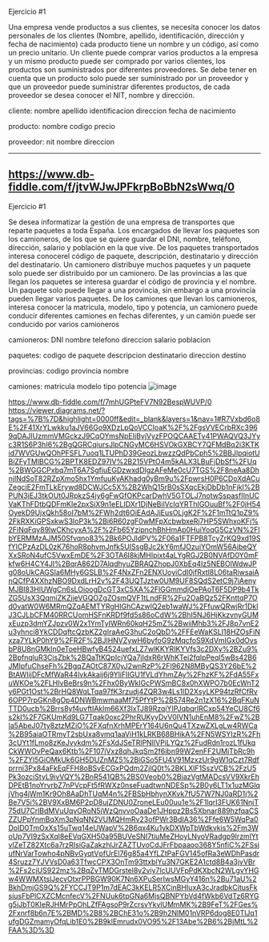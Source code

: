 Ejercicio #1

Una empresa vende productos a sus clientes, se necesita conocer los datos personales de los clientes (Nombre, apellido, identificación, dirección y fecha de nacimiento) cada producto tiene un nombre y un código, así como un  precio unitario. Un cliente puede comprar varios productos a la empresa y un mismo producto puede ser comprado por varios clientes, los productos son suministrados por diferentes proveedores. Se debe tener en cuenta que un producto solo puede ser suministrado por un proveedor y que un proveedor puede suministrar diferentes productos, de cada proveedor se desea conocer el NIT, nombre y dirección. 

cliente:
nombre
apellido
identificacion
direccion
fecha de nacimiento

producto:
nombre
codigo
precio

proveedor: 
nit
nombre 
direccion

----
https://www.db-fiddle.com/f/jtvWJwJPFkrpBoBbN2sWwq/0
----
Ejercicio #1

Se desea informatizar la gestión de una empresa de transportes que reparte paquetes  a toda España. Los encargados de llevar los paquetes son los camioneros, de los que se quiere guardar el DNI, nombre, teléfono, dirección, salario y población en la que vive. De los paquetes transportados interesa conocerel código de paquete, descripción, destinatario y dirección del destinatario. Un camionero distribuye muchos paquetes y un paquete solo puede ser distribuido por un camionero. De las provincias a las que llegan los paquetes se interesa guardar el código de provincia y el nombre. Un paquete solo puede llegar a una provincia, sin embargo a una provincia pueden llegar varios paquetes. De los camiones que llevan los camioneros, interesa conocer la matricula, modelo, tipo y potencia, un camionero puede conducir diferentes camiones en fechas diferentes, y un camión puede ser conducido por varios camioneros

camioneros:
DNI
nombre
telefono
direccion
salario
poblacion

paquetes: 
codigo de paquete
descripcion
destinatario
direccion destino

provincias: 
codigo provincia
nombre

camiones:
matricula
modelo
tipo
potencia
![image](https://user-images.githubusercontent.com/101816484/174003427-786ca6de-307e-4e3f-baf7-43c1ea4cf422.png)



https://www.db-fiddle.com/f/7mhUGPteFV7N92BespWUVP/0
https://viewer.diagrams.net/?tags=%7B%7D&highlight=0000ff&edit=_blank&layers=1&nav=1#R7Vxbd6o8E%2F41XrYLwkku1aJV66Go9XDzLpQoVCCIoaK%2F%2FgsVVECrbRXc3969qDAJIUzmmVMGckzJ9CqOYmsNpEIjByjVyzFPOQCAAETy41PWAQVQ3JYyc3R1S6P3hI6%2BgQGRCqiursJlpCNGyMC6HSVOkGXBCY7QFMdBq2i3KTKid7WVGUwQOhPFSFL7uoq1LTUPhD39GeozLbwzzQdPbCph5%2BBJlpqiotUBiZFyTMlBCG%2BPTK8EDZ97IV%2B215VPtO4m5kALX3LBuFjDbSf%2FUq%2BWGGCPxbq7mT6A7SgfiuEGDzwxdDIgzAFeMe0cU7TGS%2F8neAa8DhnjINdSoT82RZpXmo5hx1YmfuuKyAKhadg0yBm9u%2FpwrsH0P6CDoXdACuZegciE2FmTLkErywd8DCWJCc5X%2B2WhQ15rB0sSXqcEkjDbDb1nFjkI%2BPUN3jEJ3tkOUt0JRpkzS4jy6gFwGfOKPcarDwhV5GTOLJ7notwSspasfIInUCVaKThFDtbQDFmKIe2pxSjX9n1eELIDXr1DjNeBilVcIqYRThIGOuuBf%2F0jH54OyekD9UjxQkh58oI7bM%2FWh2dt6OiEAdAJiEusOLjgK2F%2F1mTtQ1pZ9%2FkRXKiGPSxkwS3loP3k%2Bi6R60zgF0wMFpXcbwbxeRj7HP5SWhxoKFj%2FiNqFqy89lwCKhcyxA%2F%2Fb65YzipnchBhHmAp0HuiYoqG5CzVN%2FlbYERMMzAJM50Sfvqno83%2Bk6POJldPV%2F06a1FTFPB8TcyZrKQ9xd19SfYlCPzAzDL0zK76hoR8phvmJnfk5UISsgBJc2kY6mfJOzuiYOmW56AjbeQYXxSRoN4ufC5VwxEmDE%2F3OTA6I8kjMHIpixt4aLYgRGJ2B0NVAfD0Y0mFkfw6H4CY4JI%2BqrA862D7AlqdhyuZBRAQZhopJ0XbEq4Iz5NEBOlWdwJPg08oUkCAGSIa6MHy6GSLB%2F4NxZFn2ENXUoyiCdI0jfRxtl8L06taRiwsaiAnQCfP4XXhzNBO9DxdLrH2v%2F43UQTJztw0UM9UF8SQdS2etC9j7iAenyMJBI83HlUWgCn6sLOioogDcGT3xC5XA%2FlGGmmdjOePAoT6F5DP9b4TkZG5UsX3QqmiZKZjjeVGQOZgZOsmQVF1tLndFR%2Fu2OaBQz52FKnttqP7Od0vatW0W6MRmQZqAEMTYRgHIGhCAzwIQ2eb1waWJ%2FfuwQRwjRr1DkIJ3CJLbCFM40RRCUomHSFnKRDf9fd5s86oCdW%2BhI5NJ6HjKkzvnyGUMxEuzp3dmYZJpzv0W2x1YmTyIWRn60kqH25mZ%2BwiiMhb3%2FJ8p7vnE2u3yhnci8YkCDDqftcQzbKZ2gIraAeG3huC2oQbD%2FFEeWaKSLI18HZOsFiNxza7YLkP0hY9%2FR2F%2BJlHNVZywH6byfoG9zMqcfoS9XdVmIGx0dOvsbP8U8nGMkIn0eToeHBwfyB4524uefxLZ7wlKKYRIKYVfs3c2DXy%2BZu9%2BpfnqluR3CisZbk%2BQaTtKQpIcjYQa7jIdxR6rWhKTej2fqlpPeqI5wBs42B6JMIpfuChseFh%2BgqZAOtC87X0yJ2wnRzP%2Fl962N8MByQS3Y26bE%2BtAWIijDFcMfWaR44lvkAkaij6j9YliFIIGU1fVLdYhmZAy%2FhzKF%2FdA55FxuWKOe%2FLHIvBeBrs9n%2Fhx0ByWkIGcPWSmBC8x0hXWPO7b0EcWnT2y6PGt1Ost%2BrHQ8WqLTqa97fK3rzudj4ZQR3w4Ls1lD2XsyLKP94tzRfCfRv6OPP7rpGKn8gOp4DNWBmwmaaMf75PfYtP%2B574Re2n1zX16%2BqFKuNTTD0ucb%2Brrs8yf4uvftIAklm66Xf3IxTJ89RzqiYIPJqbqrlRCxp54YeCU8Cf6s2kI%2F7GKUmKd9LG7Tqak0oxc2PhrRUKyyDvV0IVN1uhEnM8%2FwZ%2BIa5AbeJ07ty8ztzMZiO%2FXqfnXrhMPErY164U6nQu4TXzwZXLgLw4RWCa%2B95aiaOTRmyT2sbUxa8vmq1aaViH1kLRKB68BHikA%2FN5WSYIzR%2Fh3cUYt1fLmo8zKeJvykdm%2FsXdJSeTRlPNlIVPiLYQz%2FudRdn1rozL1fUkqCkWWOvPeQax6Ktb%2F107jVxz8qhJkqSm2f6ibn99W2enFF2UMjTbRc9h%2FZYl5GiOMkUk6GH5DUZnMZ5%2BiGSo5FU4V91MzxzUr9gW1qCzt7Rdfprrni3Px84aFkEqFFH8oBSvECGxPQdm2ZjlQ0t%2BKLXlF1SszVCB%2FzU5Pk3ozciStyL9ivVQY%2BnR541QB%2BS0Veob0%2BiazVgtMADcsVV9XkrEhDPEtB1noYrvrbZ7nPVcpFt5fRWXz0nseFuadtwnNDESp%2B0y6LT1x1uzMGlqjVhg4jWm1Kr9Oh8AaDhTUqM4n%2FBSbHbhynXKvk7fU57W7NJ0aRD1j%2Be7V5i%2BV9XxBM6P2pD8ujZDNU0ZroneLEu00uu1e%2F1lqrI3FUK61NnjT75dU7CrlBdMVuUqvORoN5jWzQnvvoOaaDe1JHppz2Bs5Xbnar889hzfqaCSZZUPpYnmBqXm3pNqNN2VUMQHmRv23ofPWr3BdIA36%2Ffe6W5WqPa0DoID0TmOxXs15uTwq14eUWapV%2B6qx4Ku1ykDXWpTbWdkvkis%2Fm3WoUp7VI9zSxXql8eEVqGXH50a95BUVeSNI7tiuMeZHoyLNyoVRadgp9IrzmlYtvlZeTZ82Xtc6a7rzRIsiGaZakzhlJrZAZTUvoCdJFrFbpaaoo368Y5nfiC%2FSsjufNrVarTowho4pNBvGyqtVpfUrEl76g85a4YfLZtPaFGV145ofRa3eWDhPasdr4Sruzz7YJVVsD0a63TfwcCPX3OnTm93ttxblYu3N7GKE2A1ctd8B4a3jvVBr%2Fs2cjUS922mz%2BqZvTMDGrstel8y2viy7lcUUVFpPdKXbcN2WLgvYHGw4WWMXtslJecvOtxrPPBGW90K7Nn6XPuSerIwsMGyY416n%2Bu71aU%2BkhDmjGS9Q%2FYCCJT9P1m7dEAC3kKELR5XCinBHIuxA3cJradbkCitusFksiusFbPlCXZCMcnfecV%2FNUuk6tpGNa6MjsQBNPYbVd4fWkb6VdTz6RYGg5iJbT0KIeRJHMrPpOhLZfFAgsoP9rZcrsvYkvlUMmMK%2B9FeT%2FGes%2Fxnrf8b6n7E%2BMD%2B8%2BChE31o%2B9h2NlM01nVRP6dog8E0TlJq1ufgDGZmamyOfqLib1E0%2B9klEmrudx0VO95%2F13Abe%2B6%2BjMtL%2FAA%3D%3D
